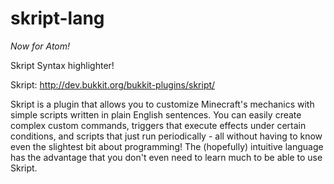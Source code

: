# skript-lang
_Now for Atom!_

Skript Syntax highlighter!

Skript: http://dev.bukkit.org/bukkit-plugins/skript/

Skript is a plugin that allows you to customize Minecraft's mechanics with simple scripts written in plain English sentences. You can easily create complex custom commands, triggers that execute effects under certain conditions, and scripts that just run periodically - all without having to know even the slightest bit about programming! The (hopefully) intuitive language has the advantage that you don't even need to learn much to be able to use Skript.

